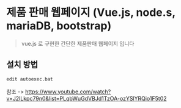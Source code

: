 # 제품 판매 웹페이지 (Vue.js, node.s, mariaDB, bootstrap)
> vue.js 로 구현한 간단한 제품판매 웹페이지 입니다


## 설치 방법

```sh
edit autoexec.bat
```

참조 -> https://www.youtube.com/watch?v=J2lLkpc79n0&list=PLqbWuGdVBJd1TzOA-ozYSlYRQio1F5t02
